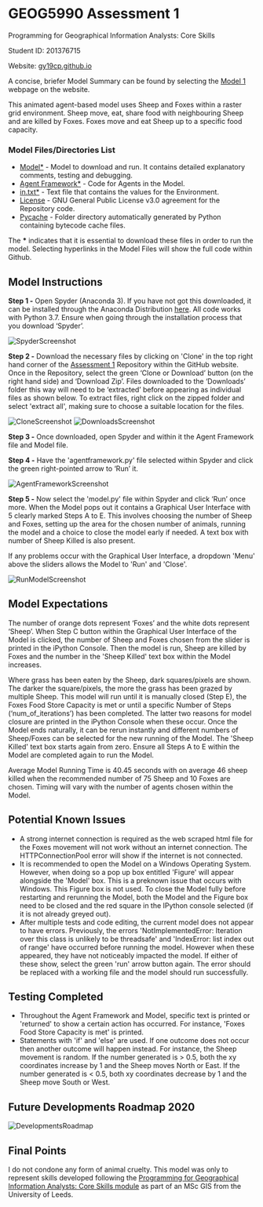 # GEOG5990 Assessment 1 
Programming for Geographical Information Analysts: Core Skills

Student ID: 201376715

Website: [gy19cp.github.io](https://gy19cp.github.io/index.html)

A concise, briefer Model Summary can be found by selecting the [Model 1](https://gy19cp.github.io/model1summary.html) webpage on the website.

This animated agent-based model uses Sheep and Foxes within a raster grid environment. Sheep move, eat, share food with neighbouring Sheep and are killed by Foxes. Foxes move and eat Sheep up to a specific food capacity. 

### Model Files/Directories List
-	[Model*](https://github.com/gy19cp/GEOG5990Assessment1/blob/master/model.py) - Model to download and run. It contains detailed explanatory comments, testing and debugging. 
-	[Agent Framework*](https://github.com/gy19cp/GEOG5990Assessment1/blob/master/agentframework.py) - Code for Agents in the Model.
-	[in.txt*](https://github.com/gy19cp/GEOG5990Assessment1/blob/master/in.txt) - Text file that contains the values for the Environment. 
- [License](https://github.com/gy19cp/GEOG5990Assessment1/blob/master/LICENSE) - GNU General Public License v3.0 agreement for the Repository code.
- [Pycache](https://github.com/gy19cp/GEOG5990Assessment1/tree/master/__pycache__) - Folder directory automatically generated by Python containing bytecode cache files. 

The __*__ indicates that it is essential to download these files in order to run the model. Selecting hyperlinks in the Model Files will show the full code within Github. 

## Model Instructions 

**Step 1 -** Open Spyder (Anaconda 3). If you have not got this downloaded, it can be installed through the Anaconda Distribution [here](https://www.anaconda.com/distribution/). All code works with Python 3.7. Ensure when going through the installation process that you download ‘Spyder’. 

![SpyderScreenshot](/images/SpyderScreenshot.jpg "Initiating Spyder")

**Step 2 -** Download the necessary files by clicking on 'Clone' in the top right hand corner of the [Assessment 1](https://github.com/gy19cp/GEOG5990Assessment1) Repository within the GitHub website. Once in the Repository, select the green ‘Clone or Download’ button (on the right hand side) and ‘Download Zip’. Files downloaded to the ‘Downloads’ folder this way will need to be ‘extracted’ before appearing as individual files as shown below. To extract files, right click on the zipped folder and select 'extract all', making sure to choose a suitable location for the files. 

![CloneScreenshot](/images/CloneScreenshot.jpg "Clone") ![DownloadsScreenshot](/images/DownloadsScreenshot.jpg "Downloads")

**Step 3 -** Once downloaded, open Spyder and within it the Agent Framework file and Model file.

**Step 4 -** Have the 'agentframework.py' file selected within Spyder and click the green right-pointed arrow to ‘Run’ it.

![AgentFrameworkScreenshot](/images/AgentFrameworkScreenshot.jpg "Agent Framework")
  
**Step 5 -** Now select the 'model.py' file within Spyder and click ‘Run’ once more. When the Model pops out it contains a Graphical User Interface with 5 clearly marked Steps A to E. This involves choosing the number of Sheep and Foxes, setting up the area for the chosen number of animals, running the model and a choice to close the model early if needed. A text box with number of Sheep Killed is also present.  

If any problems occur with the Graphical User Interface, a dropdown 'Menu' above the sliders allows the Model to 'Run' and 'Close'. 
 
![RunModelScreenshot](/images/RunModelScreenshot.jpg "Run Model")
 
## Model Expectations 
The number of orange dots represent ‘Foxes’ and the white dots represent ‘Sheep’. When Step C button within the Graphical User Interface of the Model is clicked, the number of Sheep and Foxes chosen from the slider is printed in the iPython Console. Then the model is run, Sheep are killed by Foxes and the number in the 'Sheep Killed' text box within the Model increases. 

Where grass has been eaten by the Sheep, dark squares/pixels are shown. The darker the square/pixels, the more the grass has been grazed by multiple Sheep. This model will run until it is manually closed (Step E), the Foxes Food Store Capacity is met or until a specific Number of Steps (‘num_of_iterations’) has been completed. The latter two reasons for model closure are printed in the iPython Console when these occur. Once the Model ends naturally, it can be rerun instantly and different numbers of Sheep/Foxes can be selected for the new running of the Model. The 'Sheep Killed' text box starts again from zero. Ensure all Steps A to E within the Model are completed again to run the Model. 

Average Model Running Time is 40.45 seconds with on average 46 sheep killed when the recommended number of 75 Sheep and 10 Foxes are chosen. Timing will vary with the number of agents chosen within the Model. 

## Potential Known Issues
- A strong internet connection is required as the web scraped html file for the Foxes movement will not work without an internet connection. The HTTPConnectionPool error will show if the internet is not connected.
- It is recommended to open the Model on a Windows Operating System. However, when doing so a pop up box entitled 'Figure' will appear alongside the 'Model' box. This is a preknown issue that occurs with Windows. This Figure box is not used. To close the Model fully before restarting and rerunning the Model, both the Model and the Figure box need to be closed and the red square in the IPython console selected (if it is not already greyed out).
- After multiple tests and code editing, the current model does not appear to have errors. Previously, the errors 'NotImplementedError: Iteration over this class is unlikely to be threadsafe' and 'IndexError: list index out of range' have occurred before running the model. However when these appeared, they have not noticeably impacted the model. If either of these show, select the green 'run' arrow button again. The error should be replaced with a working file and the model should run successfully. 

## Testing Completed
- Throughout the Agent Framework and Model, specific text is printed or 'returned' to show a certain action has occurred. For instance, 'Foxes Food Store Capacity is met' is printed. 
- Statements with 'if' and 'else' are used. If one outcome does not occur then another outcome will happen instead. For instance, the Sheep movement is random. If the number generated is > 0.5, both the xy coordinates increase by 1 and the Sheep moves North or East. If the number generated is < 0.5, both xy coordinates decrease by 1 and the Sheep move South or West.

## Future Developments Roadmap 2020
![DevelopmentsRoadmap](/images/DevelopmentsRoadmap.jpg "DevelopmentsRoadmap")

## Final Points
I do not condone any form of animal cruelty. This model was only to represent skills developed following the [Programming for Geographical Information Analysts: Core Skills module](https://www.geog.leeds.ac.uk/courses/computing/study/core-python/) as part of an MSc GIS from the University of Leeds. 
